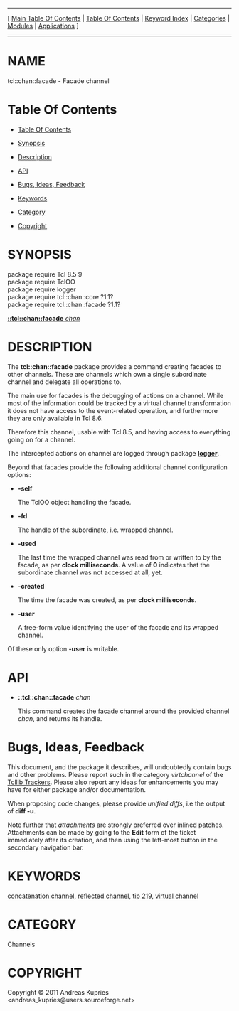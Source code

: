 
[//000000001]: # (tcl::chan::facade \- Reflected/virtual channel support)
[//000000002]: # (Generated from file 'facade\.man' by tcllib/doctools with format 'markdown')
[//000000003]: # (Copyright &copy; 2011 Andreas Kupries <andreas\_kupries@users\.sourceforge\.net>)
[//000000004]: # (tcl::chan::facade\(n\) 1\.1 tcllib "Reflected/virtual channel support")

<hr> [ <a href="../../../../toc.md">Main Table Of Contents</a> &#124; <a
href="../../../toc.md">Table Of Contents</a> &#124; <a
href="../../../../index.md">Keyword Index</a> &#124; <a
href="../../../../toc0.md">Categories</a> &#124; <a
href="../../../../toc1.md">Modules</a> &#124; <a
href="../../../../toc2.md">Applications</a> ] <hr>

# NAME

tcl::chan::facade \- Facade channel

# <a name='toc'></a>Table Of Contents

  - [Table Of Contents](#toc)

  - [Synopsis](#synopsis)

  - [Description](#section1)

  - [API](#section2)

  - [Bugs, Ideas, Feedback](#section3)

  - [Keywords](#keywords)

  - [Category](#category)

  - [Copyright](#copyright)

# <a name='synopsis'></a>SYNOPSIS

package require Tcl 8\.5 9  
package require TclOO  
package require logger  
package require tcl::chan::core ?1\.1?  
package require tcl::chan::facade ?1\.1?  

[__::tcl::chan::facade__ *chan*](#1)  

# <a name='description'></a>DESCRIPTION

The __tcl::chan::facade__ package provides a command creating facades to
other channels\. These are channels which own a single subordinate channel and
delegate all operations to\.

The main use for facades is the debugging of actions on a channel\. While most of
the information could be tracked by a virtual channel transformation it does not
have access to the event\-related operation, and furthermore they are only
available in Tcl 8\.6\.

Therefore this channel, usable with Tcl 8\.5, and having access to everything
going on for a channel\.

The intercepted actions on channel are logged through package
__[logger](\.\./log/logger\.md)__\.

Beyond that facades provide the following additional channel configuration
options:

  - __\-self__

    The TclOO object handling the facade\.

  - __\-fd__

    The handle of the subordinate, i\.e\. wrapped channel\.

  - __\-used__

    The last time the wrapped channel was read from or written to by the facade,
    as per __clock milliseconds__\. A value of __0__ indicates that the
    subordinate channel was not accessed at all, yet\.

  - __\-created__

    The time the facade was created, as per __clock milliseconds__\.

  - __\-user__

    A free\-form value identifying the user of the facade and its wrapped
    channel\.

Of these only option __\-user__ is writable\.

# <a name='section2'></a>API

  - <a name='1'></a>__::tcl::chan::facade__ *chan*

    This command creates the facade channel around the provided channel
    *chan*, and returns its handle\.

# <a name='section3'></a>Bugs, Ideas, Feedback

This document, and the package it describes, will undoubtedly contain bugs and
other problems\. Please report such in the category *virtchannel* of the
[Tcllib Trackers](http://core\.tcl\.tk/tcllib/reportlist)\. Please also report
any ideas for enhancements you may have for either package and/or documentation\.

When proposing code changes, please provide *unified diffs*, i\.e the output of
__diff \-u__\.

Note further that *attachments* are strongly preferred over inlined patches\.
Attachments can be made by going to the __Edit__ form of the ticket
immediately after its creation, and then using the left\-most button in the
secondary navigation bar\.

# <a name='keywords'></a>KEYWORDS

[concatenation channel](\.\./\.\./\.\./\.\./index\.md\#concatenation\_channel),
[reflected channel](\.\./\.\./\.\./\.\./index\.md\#reflected\_channel), [tip
219](\.\./\.\./\.\./\.\./index\.md\#tip\_219), [virtual
channel](\.\./\.\./\.\./\.\./index\.md\#virtual\_channel)

# <a name='category'></a>CATEGORY

Channels

# <a name='copyright'></a>COPYRIGHT

Copyright &copy; 2011 Andreas Kupries <andreas\_kupries@users\.sourceforge\.net>
